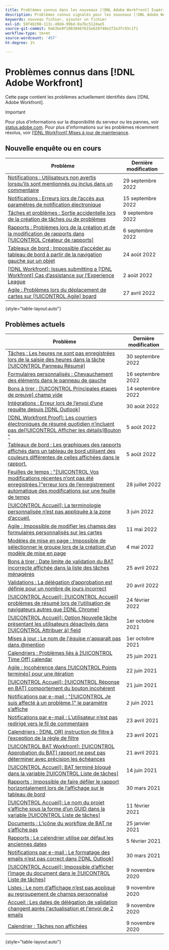 ```yaml
---
title: Problèmes connus dans les nouveaux [!DNL Adobe Workfront] Expérience
description: Problèmes connus signalés pour les nouveaux [!DNL Adobe Workfront] Expérience
keywords: nouveau fichier, ajouter un fichier
exl-id: 58f4b190-113c-49d4-99bd-0a7bc512dae5
source-git-commit: 9a63be9f1083046f615e620740e2f2e3fc93c1f1
workflow-type: tm+mt
source-wordcount: '457'
ht-degree: 1%

---
```


# Problèmes connus dans [!DNL Adobe Workfront]

Cette page contient les problèmes actuellement identifiés dans [!DNL Adobe Workfront].

>[!IMPORTANT]
>
>Pour plus d’informations sur la disponibilité du serveur ou les pannes, voir [status.adobe.com](https://status.adobe.com). Pour plus d’informations sur les problèmes récemment résolus, voir [[!DNL Workfront] Mises à jour de maintenance](../maintenance/current-updates.md).

## Nouvelle enquête ou en cours

| **Problème** | **Dernière modification** |
|---|---|
| [Notifications : Utilisateurs non avertis lorsqu’ils sont mentionnés ou inclus dans un commentaire](known-issues-workfront/wf-notif-users-not-receiving-email-or-inapp-notif.md) | 29 septembre 2022 |
| [Notifications : Erreurs lors de l’accès aux paramètres de notification électronique](known-issues-workfront/wf-notifications-preview-errors-with-options.md) | 15 septembre 2022 |
| [Tâches et problèmes : Sortie accidentelle lors de la création de tâches ou de problèmes](known-issues-workfront/wf-inadvertent-exit-creating-tasks-or-issues.md) | 9 septembre 2022 |
| [Rapports : Problèmes lors de la création et de la modification de rapports dans [!UICONTROL Créateur de rapports]](known-issues-workfront/wf-reports-builder-degraded-performance.md) | 6 septembre 2022 |
| [Tableaux de bord : Impossible d’accéder au tableau de bord à partir de la navigation gauche sur un objet](known-issues-workfront/wf-dashboards-cannot-open-from-left-nav.md) | 24 août 2022 |
| [[!DNL Workfront]: Issues submitting a [!DNL Workfront] Cas d’assistance sur l’Experience League](known-issues-workfront/wf-support-issues-submitting-support-case.md) | 2 août 2022 |
| [Agile : Problèmes lors du déplacement de cartes sur [!UICONTROL Agile] board](known-issues-workfront/wf-agile-issues-moving-cards.md) | 27 avril 2022 |

{style=&quot;table-layout:auto&quot;}

## Problèmes actuels

| **Problème** | **Dernière modification** |
| -------------------------------------------------------------------------------------------------- | ----------------- |
| [Tâches : Les heures ne sont pas enregistrées lors de la saisie des heures dans la tâche [!UICONTROL Panneau Résumé]](known-issues-workfront/wf-hours-do-not-save-when-scrolling-summary-panel.md) | 30 septembre 2022 |
| [Formulaires personnalisés : Chevauchement des éléments dans le panneau de gauche](known-issues-workfront/wf-custom-forms-message-causes-element-overlap.md) | 16 septembre 2022 |
| [Bons à tirer : [!UICONTROL Principales étapes de preuve] champ vide](known-issues-workfront/wf-documents-stages-do-not-populate-on-proof.md) | 14 septembre 2022 |
| [Intégrations : Erreur lors de l’envoi d’une requête depuis [!DNL Outlook] ](known-issues-workfront/wf-integrations-error-when-creating-request-from-outlook.md) | 30 août 2022 |
| [[!DNL Workfront Proof]: Les courriers électroniques de résumé quotidien n’incluent pas de[!UICONTROL Afficher les détails]Bouton &quot;](known-issues-workfront-proof/proof-daily-summary-email-no-view-details-button.md) | 5 août 2022 |
| [Tableaux de bord : Les graphiques des rapports affichés dans un tableau de bord utilisent des couleurs différentes de celles affichées dans le rapport.](known-issues-workfront/wf-dashboard-reports-wrong-color.md) | 5 août 2022 |
| [Feuilles de temps : &quot;[!UICONTROL Vos modifications récentes n’ont pas été enregistrées.]&quot;erreur lors de l’enregistrement automatique des modifications sur une feuille de temps](known-issues-workfront/wf-timesheets-recent-changes-not-saved-error.md) | 28 juillet 2022 |
| [[!UICONTROL Accueil]: La terminologie personnalisée n’est pas appliquée à la zone d’accueil.](known-issues-workfront/wf-home-custom-term-not-applied-to-home.md) | 3 juin 2022 |
| [Agile : Impossible de modifier les champs des formulaires personnalisés sur les cartes](known-issues-workfront/wf-agile-cannot-edit-fields-custom-cards.md) | 11 mai 2022 |
| [Modèles de mise en page : Impossible de sélectionner le groupe lors de la création d’un modèle de mise en page](known-issues-workfront/wf-layout-templ-cannot-select-group.md) | 4 mai 2022 |
| [Bons à tirer : Date limite de validation du BAT incorrecte affichée dans la liste des tâches ménagères](known-issues-workfront-proof/inaccurate-proof-approval-deadline-displayed.md) | 25 avril 2022 |
| [Validations : La délégation d’approbation est définie pour un nombre de jours incorrect](known-issues-workfront/wf-approval-delegation-incorrect-number-of-days.md) | 20 avril 2022 |
| [[!UICONTROL Accueil]: [!UICONTROL Accueil] problèmes de résumé lors de l’utilisation de navigateurs autres que [!DNL Chrome]](known-issues-workfront/wf-home-summary-issues-when-not-using-chrome.md) | 24 février 2022 |
| [[!UICONTROL Accueil]: Option Nouvelle tâche présentant les utilisateurs désactivés dans [!UICONTROL Attribuer à] field](known-issues-workfront/wf-home-new-task-option-showing-deactivated-users.md) | 1er octobre 2021 |
| [Mises à jour : Le nom de l&#39;équipe n&#39;apparaît pas dans @mention](known-issues-workfront/wf-updates-team-name-not-in-mention.md) | 1er octobre 2021 |
| [Calendriers : Problèmes liés à [!UICONTROL Time Off] calendar](known-issues-workfront/wf-calendars-issue-time-off.md) | 25 juin 2021 |
| [Agile : Incohérence dans [!UICONTROL Points terminés] pour une itération](known-issues-workfront/wf-agile-discrepancy-in-completed-points.md) | 22 juin 2021 |
| [[!UICONTROL Accueil]: [!UICONTROL Réponse en BAT] comportement du bouton incohérent](known-issues-workfront-proof/reply-in-proof-button-behavior-is-inconsistent.md) | 21 juin 2021 |
| [Notifications par e-mail : &quot;[!UICONTROL Je suis affecté à un problème.]&quot; le paramètre s’affiche](known-issues-workfront/wf-email-notif-im-assigned-to-issue-displaying.md) | 2 juin 2021 |
| [Notifications par e-mail : L’utilisateur n’est pas redirigé vers le fil de commentaire](known-issues-workfront/wf-email-notif-user-not-directed-to-thread.md) | 23 avril 2021 |
| [Calendriers : [!DNL OR] instruction de filtre à l’exception de la règle de filtre](known-issues-workfront/wf-calendars-or-filter-statement.md) | 23 avril 2021 |
| [[!UICONTROL BAT Workfront]: [!UICONTROL Approbation du BAT] rapport ne peut pas déterminer avec précision les échéances](known-issues-workfront-proof/proof-approval-report-cant-accurately-determine-deadlines.md) | 21 avril 2021 |
| [[!UICONTROL Accueil]: BAT terminé bloqué dans la variable [!UICONTROL Liste de tâches]](known-issues-workfront-proof/completed-proofs-stuck-in-the-work-list.md) | 14 juin 2021 |
| [Rapports : Impossible de faire défiler le rapport horizontalement lors de l’affichage sur le tableau de bord](known-issues-workfront/wf-reports-cannot-scroll-horizontally.md) | 30 mars 2021 |
| [[!UICONTROL Accueil]: Le nom du projet s’affiche sous la forme d’un GUID dans la variable [!UICONTROL Liste de tâches]](known-issues-workfront/wf-home-project-name-shows-as-guid.md) | 11 février 2021 |
| [Documents : L’icône du workflow de BAT ne s’affiche pas](known-issues-workfront-proof/proof-workflow-icon-is-not-displaying.md) | 25 janvier 2021 |
| [Rapports : Le calendrier utilise par défaut les anciennes dates](known-issues-workfront/wf-reports-caledar-defaults-to-old-dates.md) | 5 février 2021 |
| [Notifications par e-mail : Le formatage des emails n’est pas correct dans [!DNL Outlook]](known-issues-workfront/wf-email-notif-not-formatting-in-outlook.md) | 30 mars 2021 |
| [[!UICONTROL Accueil]: Impossible d’afficher l’image du document dans le [!UICONTROL Liste de tâches]](known-issues-workfront/wf-home-unable-to-view-document-image.md) | 9 novembre 2020 |
| [Listes : Le nom d’affichage n’est pas appliqué au regroupement de champs personnalisé](known-issues-workfront/wf-lists-display-name-not-applied-to-grouping.md) | 9 novembre 2020 |
| [Accueil : Les dates de délégation de validation changent après l&#39;actualisation et l&#39;envoi de 2 emails](known-issues-workfront/wf-home-approval-delegation-dates-changing.md) | 9 novembre 2020 |
| [Calendrier : Tâches non affichées](known-issues-workfront/wf-calendar-tasks-not-displaying.md) | 9 novembre 2020 |

{style=&quot;table-layout:auto&quot;}


<!--


-->
